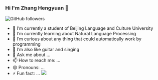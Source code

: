 ### Hi I'm Zhang Hengyuan 👋

<!--
**rattlesnakey/rattlesnakey** is a ✨ _special_ ✨ repository because its `README.md` (this file) appears on your GitHub profile.

Here are some ideas to get you started:
-->
![GitHub followers](https://img.shields.io/github/followers/rattlesnakey?style=social)
- 🔭 I’m currently a student of Beijing Language and Culture University
- 🌱 I’m currently learning about Natural Language Processing
- 👯 I’m curious about any thing that could automatically work by programming
- 🤔 I’m also like guitar and singing
- 💬 Ask me about ...
- 📫 How to reach me: ...
- 😄 Pronouns: ...
- ⚡ Fun fact: ...
![](https://github-readme-stats.vercel.app/api?username=rattlesnakey&theme=dark)
